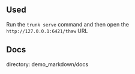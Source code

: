## Used

Run the `trunk serve` command and then open the `http://127.0.0.1:6421/thaw` URL

## Docs

directory: demo_markdown/docs 